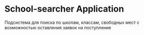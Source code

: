 
# School-searcher Application

Подсистема для поиска по школам, классам, свободных мест
с возможностью оставления заявок на поступление

